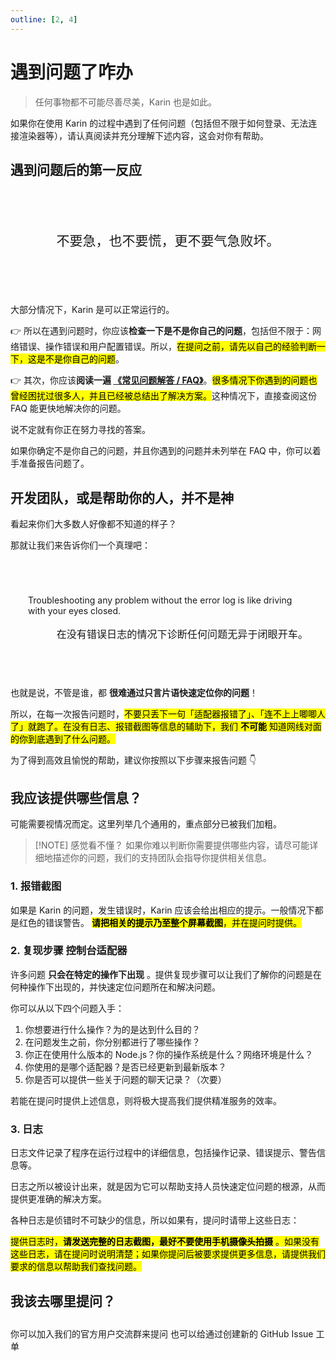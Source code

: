 ```yaml
---
outline: [2, 4]
---
```


# 遇到问题了咋办

> 任何事物都不可能尽善尽美，Karin 也是如此。

如果你在使用 Karin 的过程中遇到了任何问题（包括但不限于如何登录、无法连接渲染器等），请认真阅读并充分理解下述内容，这会对你有帮助。

## 遇到问题后的第一反应

<div align="center" style="line-height: 1.5em; font-size: 1.5em; padding: 2em 1em; margin: 2em 0; border: 1px solid var(--vp-c-text-1); border-radius: 8px">不要急，也不要慌，更不要气急败坏。</div>

大部分情况下，Karin 是可以正常运行的。

👉 所以在遇到问题时，你应该**检查一下是不是你自己的问题**，包括但不限于：网络错误、操作错误和用户配置错误。所以，<mark>在提问之前，请先以自己的经验判断一下，这是不是你自己的问题</mark>。

👉 其次，你应该**阅读一遍 [**《常见问题解答 / FAQ》**](./faq.md)**。<mark>很多情况下你遇到的问题也曾经困扰过很多人，并且已经被总结出了解决方案。</mark>这种情况下，直接查阅这份 FAQ 能更快地解决你的问题。

<NCard title="🤔 常见问题解答 / FAQ" link="faq/">
说不定就有你正在努力寻找的答案。
</NCard>

如果你确定不是你自己的问题，并且你遇到的问题并未列举在 FAQ 中，你可以着手准备报告问题了。

## 开发团队，或是帮助你的人，并不是神

看起来你们大多数人好像都不知道的样子？

那就让我们来告诉你们一个真理吧：

<div align="center" style="padding: 2em; margin: 2em 0; border: 1px solid var(--vp-c-text-1); border-radius: 8px">
<p align="left">Troubleshooting any problem without the error log is like driving with your eyes closed.</p>
<p align="right" style="font-size: 1.15em">在没有错误日志的情况下诊断任何问题无异于闭眼开车。</p>
</div>

也就是说，不管是谁，都 **很难通过只言片语快速定位你的问题**！

所以，在每一次报告问题时，<mark>不要只丢下一句「适配器报错了」、「连不上上唧唧人了」就跑了。在没有日志、报错截图等信息的辅助下，我们 **不可能** 知道网线对面的你到底遇到了什么问题。</mark>

为了得到高效且愉悦的帮助，建议你按照以下步骤来报告问题 :point_down:

## 我应该提供哪些信息？

可能需要视情况而定。这里列举几个通用的，重点部分已被我们加粗。

> [!NOTE] 感觉看不懂？
> 如果你难以判断你需要提供哪些内容，请尽可能详细地描述你的问题，我们的支持团队会指导你提供相关信息。

### 1. 报错截图 <Badge type="info" text="控制台" />

如果是 Karin 的问题，发生错误时，Karin 应该会给出相应的提示。一般情况下都是红色的错误警告。
<mark>**请把相关的提示乃至整个屏幕截图**，并在提问时提供。</mark>

### 2. 复现步骤 <Badge type="info">控制台</Badge><Badge type="info">适配器</Badge><Badge type="info" text="聊天记录" />

许多问题 **只会在特定的操作下出现** 。提供复现步骤可以让我们了解你的问题是在何种操作下出现的，并快速定位问题所在和解决问题。

你可以从以下四个问题入手：

1. 你想要进行什么操作？为的是达到什么目的？
2. 在问题发生之前，你分别都进行了哪些操作？
3. <Badge type="info" text="控制台" /> 你正在使用什么版本的 Node.js？你的操作系统是什么？网络环境是什么？
4. <Badge type="info" text="适配器" /> 你使用的是哪个适配器？是否已经更新到最新版本？
5. <Badge type="info" text="聊天记录" /> 你是否可以提供一些关于问题的聊天记录？（次要）

若能在提问时提供上述信息，则将极大提高我们提供精准服务的效率。

### 3. 日志 <Badge type="info" text="控制台" />

日志文件记录了程序在运行过程中的详细信息，包括操作记录、错误提示、警告信息等。

日志之所以被设计出来，就是因为它可以帮助支持人员快速定位问题的根源，从而提供更准确的解决方案。

各种日志是侦错时不可缺少的信息，所以如果有，提问时请带上这些日志：

<mark>提供日志时，**请发送完整的日志截图，最好不要使用手机摄像头拍摄** 。如果没有这些日志，请在提问时说明清楚；如果你提问后被要求提供更多信息，请提供我们要求的信息以帮助我们查找问题。</mark>

## 我该去哪里提问？

<p style="margin-bottom: 2em"></p>

<NCard title="🙋 获取即时支持" link="http://qm.qq.com/cgi-bin/qm/qr?_wv=1027&k=kDN3vwVj8Qozw94TWX69r24vxrWqkgMy&authKey=NxnqHYmo8037jCeDkO9yIFPOdQxkKa4JlxC%2FAV6UNxwGc%2FwKEVoogi44syB3BWuC&noverify=0&group_code=967068507" >
你可以加入我们的官方用户交流群来提问
</NCard>
<NCard title="📬️ 通过 GitHub Issue" link="https://github.com/KarinJS/Karin/issues/new/choose" >
也可以给通过创建新的 GitHub Issue 工单
</NCard>